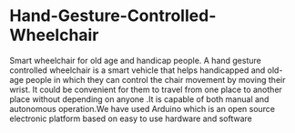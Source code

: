 # Hand-Gesture-Controlled-Wheelchair
 Smart wheelchair for old age and handicap people.
A hand gesture controlled wheelchair is a smart vehicle that helps handicapped and old-age people in which they can control the chair movement  by moving their wrist.
It could be convenient for them to travel from one place to another place without depending on anyone .It is capable of both manual and autonomous operation.We have used Arduino which is an open source electronic platform based on easy to use hardware and software
